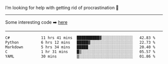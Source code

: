 I’m looking for help with getting rid of procrastination 🤔

-----

Some interesting code :arrow_right: [here](https://github.com/zhen8838/playground)

-----

<!--START_SECTION:waka-->

```txt
C#              11 hrs 41 mins  ██████████▓░░░░░░░░░░░░░░   42.83 %
Python          6 hrs 12 mins   █████▓░░░░░░░░░░░░░░░░░░░   22.73 %
Markdown        5 hrs 34 mins   █████░░░░░░░░░░░░░░░░░░░░   20.40 %
C               1 hr 31 mins    █▒░░░░░░░░░░░░░░░░░░░░░░░   05.57 %
YAML            30 mins         ▒░░░░░░░░░░░░░░░░░░░░░░░░   01.86 %
```

<!--END_SECTION:waka-->

<!--
**zhen8838/zhen8838** is a ✨ _special_ ✨ repository because its `README.md` (this file) appears on your GitHub profile.

Here are some ideas to get you started:

- 🔭 I’m currently working on ...
- 🌱 I’m currently learning ...
- 👯 I’m looking to collaborate on ...
 ...
- 💬 Ask me about ...
- 📫 How to reach me: ...
- 😄 Pronouns: ...
- ⚡ Fun fact: ...
-->
